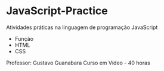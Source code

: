 # JavaScript-Practice

Atividades práticas na linguagem de programação JavaScript

- Função
- HTML
- CSS

Professor: Gustavo Guanabara
Curso em Vídeo - 40 horas
